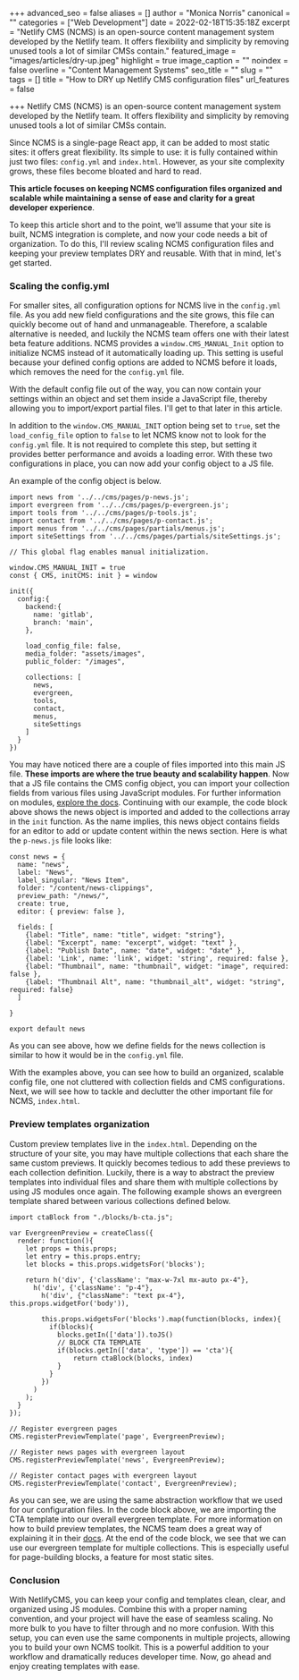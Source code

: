 +++
advanced_seo = false
aliases = []
author = "Monica Norris"
canonical = ""
categories = ["Web Development"]
date = 2022-02-18T15:35:18Z
excerpt = "Netlify CMS (NCMS) is an open-source content management system developed by the Netlify team. It offers flexibility and simplicity by removing unused tools a lot of similar CMSs contain."
featured_image = "images/articles/dry-up.jpeg"
highlight = true
image_caption = ""
noindex = false
overline = "Content Management Systems"
seo_title = ""
slug = ""
tags = []
title = "How to DRY up Netlify CMS configuration files"
url_features = false

+++
Netlify CMS (NCMS) is an open-source content management system developed by the Netlify team. It offers flexibility and simplicity by removing unused tools a lot of similar CMSs contain.

Since NCMS is a single-page React app, it can be added to most static sites: it offers great flexibility. Its simple to use: it is fully contained within just two files: `config.yml` and `index.html`. However, as your site complexity grows, these files become bloated and hard to read.

**This article focuses on keeping NCMS configuration files organized and scalable while maintaining a sense of ease and clarity for a great developer experience**.

To keep this article short and to the point, we'll assume that your site is built, NCMS integration is complete, and now your code needs a bit of organization. To do this, I'll review scaling NCMS configuration files and keeping your preview templates DRY and reusable. With that in mind, let's get started.

### Scaling the config.yml

For smaller sites, all configuration options for NCMS live in the `config.yml` file. As you add new field configurations and the site grows, this file can quickly become out of hand and unmanageable. Therefore, a scalable alternative is needed, and luckily the NCMS team offers one with their latest beta feature additions. NCMS provides a `window.CMS_MANUAL_Init` option to initialize NCMS instead of it automatically loading up. This setting is useful because your defined config options are added to NCMS before it loads, which removes the need for the `config.yml` file.

With the default config file out of the way, you can now contain your settings within an object and set them inside a JavaScript file, thereby allowing you to import/export partial files. I'll get to that later in this article.

In addition to the `window.CMS_MANUAL_INIT` option being set to `true`, set the `load_config_file` option to `false` to let NCMS know not to look for the `config.yml` file. It is not required to complete this step, but setting it provides better performance and avoids a loading error. With these two configurations in place, you can now add your config object to a JS file.

An example of the config object is below.

    import news from '../../cms/pages/p-news.js';
    import evergreen from '../../cms/pages/p-evergreen.js';
    import tools from '../../cms/pages/p-tools.js';
    import contact from '../../cms/pages/p-contact.js';
    import menus from '../../cms/pages/partials/menus.js';
    import siteSettings from '../../cms/pages/partials/siteSettings.js';
    
    // This global flag enables manual initialization.
    
    window.CMS_MANUAL_INIT = true
    const { CMS, initCMS: init } = window
    
    init({
      config:{
        backend:{
          name: 'gitlab',
          branch: 'main',
        },
    
        load_config_file: false,
        media_folder: "assets/images",
        public_folder: "/images",
    
        collections: [
          news,
          evergreen,
          tools,
          contact,
          menus,
          siteSettings
        ]
      }
    })

You may have noticed there are a couple of files imported into this main JS file. **These imports are where the true beauty and scalability happen**. Now that a JS file contains the CMS config object, you can import your collection fields from various files using JavaScript modules. For further information on modules, [explore the docs](https://developer.mozilla.org/en-US/docs/Web/JavaScript/Guide/Modules). Continuing with our example, the code block above shows the news object is imported and added to the collections array in the `init` function. As the name implies, this news object contains fields for an editor to add or update content within the news section. Here is what the `p-news.js` file looks like:

    const news = {
      name: "news",
      label: "News",
      label_singular: "News Item",
      folder: "/content/news-clippings",
      preview_path: "/news/",
      create: true,
      editor: { preview: false },
    
      fields: [
        {label: "Title", name: "title", widget: "string"},
        {label: "Excerpt", name: "excerpt", widget: "text" },
        {label: "Publish Date", name: "date", widget: "date" },
        {label: 'Link', name: 'link', widget: 'string', required: false },
        {label: "Thumbnail", name: "thumbnail", widget: "image", required: false },
        {label: "Thumbnail Alt", name: "thumbnail_alt", widget: "string", required: false}
      ]
    
    }
    
    export default news

As you can see above, how we define fields for the news collection is similar to how it would be in the `config.yml` file.

With the examples above, you can see how to build an organized, scalable config file, one not cluttered with collection fields and CMS configurations. Next, we will see how to tackle and declutter the other important file for NCMS, `index.html`.

### Preview templates organization

Custom preview templates live in the `index.html`. Depending on the structure of your site, you may have multiple collections that each share the same custom previews. It quickly becomes tedious to add these previews to each collection definition. Luckily, there is a way to abstract the preview templates into individual files and share them with multiple collections by using JS modules once again. The following example shows an evergreen template shared between various collections defined below.

    import ctaBlock from "./blocks/b-cta.js";
    
    var EvergreenPreview = createClass({
      render: function(){
        let props = this.props;
        let entry = this.props.entry;
        let blocks = this.props.widgetsFor('blocks');
    
        return h('div', {'className': "max-w-7xl mx-auto px-4"},
          h('div', {'className': "p-4"},
            h('div', {"className": "text px-4"}, this.props.widgetFor('body')),
    
            this.props.widgetsFor('blocks').map(function(blocks, index){
              if(blocks){
                blocks.getIn(['data']).toJS()
                // BLOCK CTA TEMPLATE
                if(blocks.getIn(['data', 'type']) == 'cta'){
                    return ctaBlock(blocks, index)
                }
              }
            })
          )
        );
      }
    });
    
    // Register evergreen pages
    CMS.registerPreviewTemplate('page', EvergreenPreview);
    
    // Register news pages with evergreen layout
    CMS.registerPreviewTemplate('news', EvergreenPreview);
    
    // Register contact pages with evergreen layout
    CMS.registerPreviewTemplate('contact', EvergreenPreview);

As you can see, we are using the same abstraction workflow that we used for our configuration files. In the code block above, we are importing the CTA template into our overall evergreen template. For more information on how to build preview templates, the NCMS team does a great way of explaining it in their [docs](https://www.netlifycms.org/docs/customization/). At the end of the code block, we see that we can use our evergreen template for multiple collections. This is especially useful for page-building blocks, a feature for most static sites.

### Conclusion

With NetlifyCMS, you can keep your config and templates clean, clear, and organized using JS modules. Combine this with a proper naming convention, and your project will have the ease of seamless scaling. No more bulk to you have to filter through and no more confusion. With this setup, you can even use the same components in multiple projects, allowing you to build your own NCMS toolkit. This is a powerful addition to your workflow and dramatically reduces developer time. Now, go ahead and enjoy creating templates with ease.
